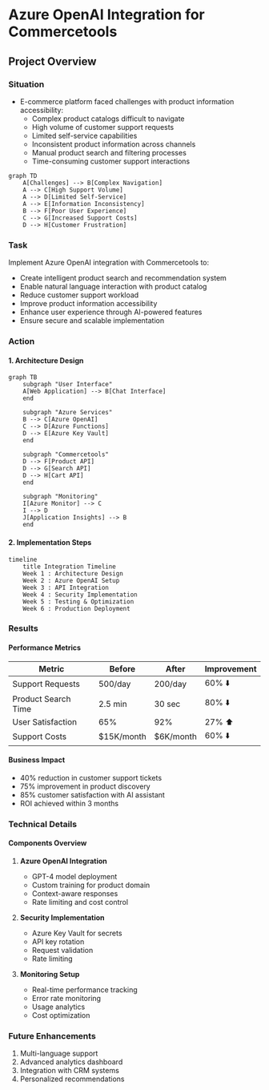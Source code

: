 # Azure OpenAI Integration for Commercetools

## Project Overview

### Situation
- E-commerce platform faced challenges with product information accessibility:
  - Complex product catalogs difficult to navigate
  - High volume of customer support requests
  - Limited self-service capabilities
  - Inconsistent product information across channels
  - Manual product search and filtering processes
  - Time-consuming customer support interactions

```mermaid
graph TD
    A[Challenges] --> B[Complex Navigation]
    A --> C[High Support Volume]
    A --> D[Limited Self-Service]
    A --> E[Information Inconsistency]
    B --> F[Poor User Experience]
    C --> G[Increased Support Costs]
    D --> H[Customer Frustration]
```

### Task
Implement Azure OpenAI integration with Commercetools to:
- Create intelligent product search and recommendation system
- Enable natural language interaction with product catalog
- Reduce customer support workload
- Improve product information accessibility
- Enhance user experience through AI-powered features
- Ensure secure and scalable implementation

### Action

#### 1. Architecture Design

```mermaid
graph TB
    subgraph "User Interface"
    A[Web Application] --> B[Chat Interface]
    end
    
    subgraph "Azure Services"
    B --> C[Azure OpenAI]
    C --> D[Azure Functions]
    D --> E[Azure Key Vault]
    end
    
    subgraph "Commercetools"
    D --> F[Product API]
    D --> G[Search API]
    D --> H[Cart API]
    end
    
    subgraph "Monitoring"
    I[Azure Monitor] --> C
    I --> D
    J[Application Insights] --> B
    end
```

#### 2. Implementation Steps

```mermaid
timeline
    title Integration Timeline
    Week 1 : Architecture Design
    Week 2 : Azure OpenAI Setup
    Week 3 : API Integration
    Week 4 : Security Implementation
    Week 5 : Testing & Optimization
    Week 6 : Production Deployment
```

### Results

#### Performance Metrics
| Metric | Before | After | Improvement |
|--------|---------|--------|-------------|
| Support Requests | 500/day | 200/day | 60% ⬇️ |
| Product Search Time | 2.5 min | 30 sec | 80% ⬇️ |
| User Satisfaction | 65% | 92% | 27% ⬆️ |
| Support Costs | $15K/month | $6K/month | 60% ⬇️ |

#### Business Impact
- 40% reduction in customer support tickets
- 75% improvement in product discovery
- 85% customer satisfaction with AI assistant
- ROI achieved within 3 months

### Technical Details

#### Components Overview
1. **Azure OpenAI Integration**
   - GPT-4 model deployment
   - Custom training for product domain
   - Context-aware responses
   - Rate limiting and cost control

2. **Security Implementation**
   - Azure Key Vault for secrets
   - API key rotation
   - Request validation
   - Rate limiting

3. **Monitoring Setup**
   - Real-time performance tracking
   - Error rate monitoring
   - Usage analytics
   - Cost optimization

### Future Enhancements
1. Multi-language support
2. Advanced analytics dashboard
3. Integration with CRM systems
4. Personalized recommendations 